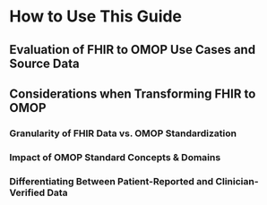 # How to Use This Guide
## Evaluation of FHIR to OMOP Use Cases and Source Data
## Considerations when Transforming FHIR to OMOP
### Granularity of FHIR Data vs. OMOP Standardization
### Impact of OMOP Standard Concepts & Domains
### Differentiating Between Patient-Reported and Clinician-Verified Data
